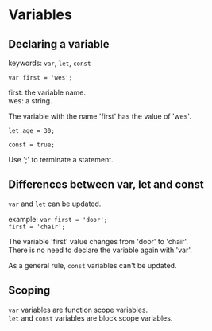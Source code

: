# Variables
## Declaring a variable

keywords: `var`, `let`, `const`

`var first = 'wes';`

first: the variable name.  
wes: a string.

The variable with the name 'first' has the value of 'wes'.  

`let age = 30;`

`const = true;`

Use ';' to terminate a statement.  

## Differences between var, let and const

`var` and `let` can be updated.  

example:
`var first = 'door';`  
`first = 'chair';`

The variable 'first' value changes from 'door' to 'chair'.   
There is no need to declare the variable again with 'var'.  

As a general rule, `const` variables can't be updated.  

## Scoping

`var` variables are function scope variables.  
`let` and `const` variables are block scope variables.